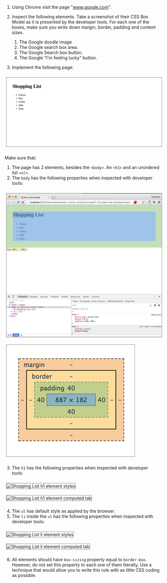 1. Using Chrome visit the page "www.google.com".
2. Inspect the following elements. Take a screenshot of their CSS Box Model as it is presented by the developer tools.
For each one of the boxes, make sure you write down margin, border, padding and content sizes.

    1. The Google doodle image
    2. The Google search box area.
    3. The Google Search box button.
    4. The Google "I'm feeling lucky" button.
3. Implement the following page:

 <div id="media-container-image-CSS Box Model Shopping List">
  <img src="./images/css-box-model-task-page-shopping-list.png"
      alt="CSS Box Model Shopping List" title="CSS Box Model Shopping List" style="border:1px solid gray; margin: 10px 5px;"></img>
 </div>
 
Make sure that:
1. The page has 2 elements, besides the `<body>`. An `<h1>` and an unordered list `<ul>`.
2. The `body` has the following properties when inspected with developer tools:

 <div id="media-container-image-Shopping List body element styles">
  <img src="./images/css-box-model-shopping-list-body-element-styles.png"
      alt="Shopping List body element styles" title="Shopping List body element styles" style="border:1px solid gray; margin: 10px 5px;"></img>
 </div>
 <div id="media-container-image-Shopping List body element computed tab">
  <img src="./images/css-box-model-shopping-list-body-element-computed-tab.png"
      alt="Shopping List body element computed tab" title="Shopping List body element computed tab" style="border:1px solid gray; margin: 10px 5px;"></img>
 </div>
 
3. The `h1` has the following properties when inspected with developer tools:
 <div id="media-container-Shopping List h1 element styles">
  <img src="https://s3.amazonaws.com/tech-career-booster-courses/01-full-stack-web-developer/sections/01-html-and-css/chapters/16-css-box-model/assets/images/css-box-model-shopping-list-h1-element-styles.png"
      alt="Shopping List h1 element styles" title="Shopping List h1 element styles" style="border:1px solid gray; margin: 10px 5px;"></img>
 </div>
 <div id="media-container-Shopping List h1 element computed tab">
  <img src="https://s3.amazonaws.com/tech-career-booster-courses/01-full-stack-web-developer/sections/01-html-and-css/chapters/16-css-box-model/assets/images/css-box-model-shopping-list-h1-element-computed-tab.png"
      alt="Shopping List h1 element computed tab" title="Shopping List h1 element computed tab" style="border:1px solid gray; margin: 10px 5px;"></img>
 </div>
 
4. The `ul` has default style as applied by the browser.
5. The `li` inside the `ul` has the following properties when inspected with developer tools:

 <div id="Shopping List li element styles">
  <img src="https://s3.amazonaws.com/tech-career-booster-courses/01-full-stack-web-developer/sections/01-html-and-css/chapters/16-css-box-model/assets/images/css-box-model-shopping-list-li-element-styles.png"
      alt="Shopping List li element styles" title="Shopping List li element styles" style="border:1px solid gray; margin: 10px 5px;"></img>
 </div>
 <div id="Shopping List li element computed tab">
  <img src="https://s3.amazonaws.com/tech-career-booster-courses/01-full-stack-web-developer/sections/01-html-and-css/chapters/16-css-box-model/assets/images/css-box-model-shopping-list-li-element-computed-tab.png"
      alt="Shopping List li element computed tab" title="Shopping List li element computed tab" style="border:1px solid gray; margin: 10px 5px;"></img>
 </div>
 
6. All elements should have `box-sizing` property equal to `border-box`. However, do not set this property to each one of them literally. Use a technique
that would allow you to write this rule with as little CSS coding as possible.
